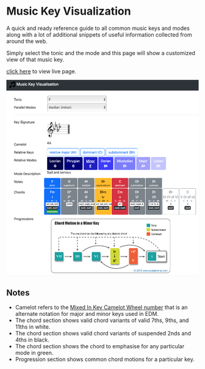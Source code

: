 # Music Key Visualization

A quick and ready reference guide to all common music keys and modes along with a lot of additional
snippets of useful information collected from around the web.

Simply select the tonic and the mode and this page will show a customized view of that music key.

[click here](https://htmlpreview.github.io/?https://github.com/tonbut/MusicKeyVisualization/blob/main/index.html) to view live page.

[![example](screenshot.png)](https://htmlpreview.github.io/?https://github.com/tonbut/MusicKeyVisualization/blob/main/index.html)

## Notes
- Camelot refers to the [Mixed In Key Camelot Wheel number](https://mixedinkey.com/harmonic-mixing-guide/) that is an alternate notation for major and minor keys used in EDM.
- The chord section shows valid chord variants of valid 7ths, 9ths, and 11ths in white.
- The chord section shows valid chord variants of suspended 2nds and 4ths in black.
- The chord section shows the chord to emphasise for any particular mode in green.
- Progression section shows common chord motions for a particular key.